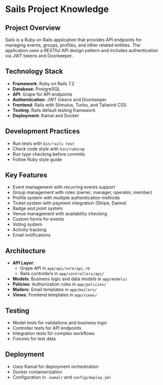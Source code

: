 # Sails Project Knowledge

## Project Overview
Sails is a Ruby on Rails application that provides API endpoints for managing events, groups, profiles, and other related entities. The application uses a RESTful API design pattern and includes authentication via JWT tokens and Doorkeeper.

## Technology Stack
- **Framework**: Ruby on Rails 7.2
- **Database**: PostgreSQL
- **API**: Grape for API endpoints
- **Authentication**: JWT tokens and Doorkeeper
- **Frontend**: Rails with Stimulus, Turbo, and Tailwind CSS
- **Testing**: Rails default testing framework
- **Deployment**: Kamal and Docker

## Development Practices
- Run tests with `bin/rails test`
- Check code style with `bin/rubocop`
- Run type checking before commits
- Follow Ruby style guide

## Key Features
- Event management with recurring events support
- Group management with roles (owner, manager, operator, member)
- Profile system with multiple authentication methods
- Ticket system with payment integration (Stripe, Daimo)
- Badge and point system
- Venue management with availability checking
- Custom forms for events
- Voting system
- Activity tracking
- Email notifications

## Architecture
- **API Layer**: 
  - Grape API in `app/api/core/api.rb`
  - Rails controllers in `app/controllers/api/`
- **Models**: Business logic and data models in `app/models/`
- **Policies**: Authorization rules in `app/policies/`
- **Mailers**: Email templates in `app/mailers/`
- **Views**: Frontend templates in `app/views/`

## Testing
- Model tests for validations and business logic
- Controller tests for API endpoints
- Integration tests for complex workflows
- Fixtures for test data

## Deployment
- Uses Kamal for deployment orchestration
- Docker containerization
- Configuration in `.kamal/` and `config/deploy.yml`
